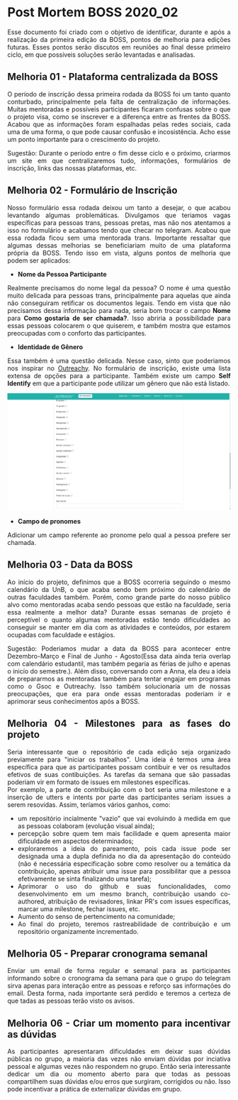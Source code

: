 # Post Mortem BOSS 2020_02

<div align="justify">

Esse documento foi criado com o objetivo de identificar, durante e após a realização da primeira edição da BOSS, pontos de melhoria para edições futuras. Esses pontos serão discutos em reuniões ao final desse primeiro ciclo, em que possíveis soluções serão levantadas e analisadas.

## Melhoria 01 - Plataforma centralizada da BOSS

O período de inscrição dessa primeira rodada da BOSS foi um tanto quanto conturbado, principalmente pela falta de centralização de informações. Muitas mentoradas e possíveis participantes ficaram confusas sobre o que o projeto visa, como se inscrever e a diferença entre as frentes da BOSS. Acabou que as informações foram espalhadas pelas redes sociais, cada uma de uma forma, o que pode causar confusão e incosistência. Acho esse um ponto importante para o crescimento do projeto.

Sugestão: Durante o período entre o fim desse ciclo e o próximo, criarmos um site em que centralizaremos tudo, informações, formulários de inscrição, links das nossas plataformas, etc.

## Melhoria 02 - Formulário de Inscrição

Nosso formulário essa rodada deixou um tanto a desejar, o que acabou levantando algumas problemáticas. Divulgamos que teriamos vagas específicas para pessoas trans, pessoas pretas, mas não nos atentamos a isso no formulário e acabamos tendo que checar no telegram. Acabou que essa rodada ficou sem uma mentorada trans. Importante ressaltar que algumas dessas melhorias se beneficiariam muito de uma plataforma própria da BOSS. Tendo isso em vista, alguns pontos de melhoria que podem ser aplicados:

- **Nome da Pessoa Participante** 

Realmente precisamos do nome legal da pessoa? O nome é uma questão muito delicada para pessoas trans, principalmente para aquelas que ainda não conseguiram retificar os documentos legais. Tendo em vista que não precisamos dessa informação para nada, seria bom trocar o campo **Nome** para **Como gostaria de ser chamada?**. Isso abriria a possibilidade para essas pessoas colocarem o que quiserem, e também mostra que estamos preocupadas com o conforto das participantes.


- **Identidade de Gênero**

Essa também é uma questão delicada. Nesse caso, sinto que poderiamos nos inspirar no [Outreachy](https://www.outreachy.org/). No formulário de inscrição, existe uma lista extensa de opções para a participante. Também existe um campo **Self Identify** em que a participante pode utilizar um gênero que não está listado.

![Campo no Formulário do Outreachy](../docs/imagens/OutreachyGenderForm.png)

- **Campo de pronomes**

Adicionar um campo referente ao pronome pelo qual a pessoa prefere ser chamada.

## Melhoria 03 - Data da BOSS

Ao início do projeto, definimos que a BOSS ocorreria seguindo o mesmo calendário da UnB, o que acaba sendo bem próximo do calendário de outras faculdades também. Porém, como grande parte do nosso público alvo como mentoradas acaba sendo pessoas que estão na faculdade, seria essa realmente a melhor data? Durante essas semanas de projeto é perceptível o quanto algumas mentoradas estão tendo dificuldades ao conseguir se manter em dia com as atividades e conteúdos, por estarem ocupadas com faculdade e estágios.

Sugestão: Poderiamos mudar a data da BOSS para acontecer entre Dezembro-Março e Final de Junho - Agosto(Essa data ainda teria overlap com calendário estudantil, mas também pegaria as férias de julho e apenas o inicío do semestre.). Além disso, conversando com a Anna, ela deu a ideia de prepararmos as mentoradas também para tentar engajar em programas como o Gsoc e Outreachy. Isso também solucionaria um de nossas preocupações, que era para onde essas mentoradas poderiam ir e aprimorar seus conhecimentos após a BOSS.

## Melhoria 04 - Milestones para as fases do projeto
Seria interessante que o repositório de cada edição seja organizado previamente para "iniciar os trabalhos". Uma ideia é termos uma área específica para que as participantes possam contibuir e ver os resultados efetivos de suas contibuições. As tarefas da semana que são passadas poderiam vir em formato de issues em milestones específicas. <br>Por exemplo, a parte de contribuição com o bot seria uma milestone e a inserção de utters e intents por parte das participantes seriam issues a serem resovidas.
Assim, teríamos vários ganhos, como:
- um repositório incialmente "vazio" que vai evoluindo à medida em que as pessoas colaboram (evolução visual ainda);
- percepção sobre quem tem mais facilidade e quem apresenta maior dificuldade em aspectos determinados;
- exploraremos a ideia do pareamento, pois cada issue pode ser designada uma a dupla definida no dia da apresentação do conteúdo (não é necessária especificação sobre como resolver ou a temática da contribuição, apenas atribuir uma issue para possibilitar que a pessoa efetivamente se sinta finalizando uma tarefa);
- Aprimorar o uso do github e suas funcionalidades, como desenvolvimento em um mesmo branch, contribuição usando co-authored, atribuição de revisadores, linkar PR's com issues específicas, marcar uma milestone, fechar issues, etc.
- Aumento do senso de pertencimento na comunidade;
- Ao final do projeto, teremos rastreabilidade de contribuição e um repositório organizamente incrementado.

## Melhoria 05 - Preparar cronograma semanal
Enviar um email de forma regular e semanal para as participantes informando sobre o cronograma da semana para que o grupo do telegram sirva apenas para interação entre as pessoas e reforço sas informações do email. Desta forma, nada importante será perdido e teremos a certeza de que tadas as pessoas terão visto os avisos.

## Melhoria 06 - Criar um momento para incentivar as dúvidas
As participantes apresentaram dificuldades em deixar suas dúvidas públicas no grupo, a maioria das vezes não enviam dúvidas por inciativa pessoal e algumas vezes não respondem no grupo. Então seria interessante dedicar um dia ou momento aberto para que todas as pessoas compartilhem suas dúvidas e/ou erros que surgiram, corrigidos ou não. Isso pode incentivar a prática de externalizar dúvidas em grupo.

</div>